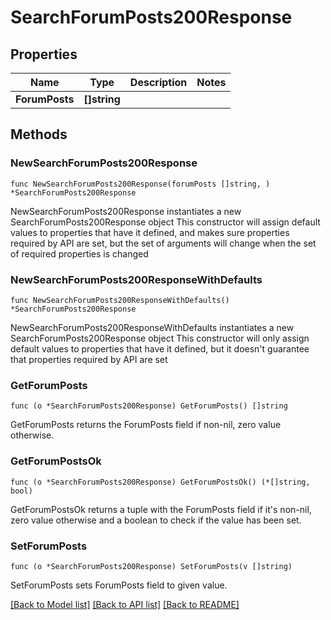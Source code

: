 # SearchForumPosts200Response

## Properties

Name | Type | Description | Notes
------------ | ------------- | ------------- | -------------
**ForumPosts** | **[]string** |  | 

## Methods

### NewSearchForumPosts200Response

`func NewSearchForumPosts200Response(forumPosts []string, ) *SearchForumPosts200Response`

NewSearchForumPosts200Response instantiates a new SearchForumPosts200Response object
This constructor will assign default values to properties that have it defined,
and makes sure properties required by API are set, but the set of arguments
will change when the set of required properties is changed

### NewSearchForumPosts200ResponseWithDefaults

`func NewSearchForumPosts200ResponseWithDefaults() *SearchForumPosts200Response`

NewSearchForumPosts200ResponseWithDefaults instantiates a new SearchForumPosts200Response object
This constructor will only assign default values to properties that have it defined,
but it doesn't guarantee that properties required by API are set

### GetForumPosts

`func (o *SearchForumPosts200Response) GetForumPosts() []string`

GetForumPosts returns the ForumPosts field if non-nil, zero value otherwise.

### GetForumPostsOk

`func (o *SearchForumPosts200Response) GetForumPostsOk() (*[]string, bool)`

GetForumPostsOk returns a tuple with the ForumPosts field if it's non-nil, zero value otherwise
and a boolean to check if the value has been set.

### SetForumPosts

`func (o *SearchForumPosts200Response) SetForumPosts(v []string)`

SetForumPosts sets ForumPosts field to given value.



[[Back to Model list]](../README.md#documentation-for-models) [[Back to API list]](../README.md#documentation-for-api-endpoints) [[Back to README]](../README.md)


